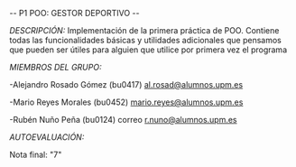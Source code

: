-- P1 POO: GESTOR DEPORTIVO --

*DESCRIPCIÓN:* 
Implementación de la primera práctica de POO. Contiene todas las funcionalidades básicas y utilidades adicionales que pensamos que pueden ser útiles para alguien que utilice por primera vez el programa

*MIEMBROS DEL GRUPO:*

-Alejandro Rosado Gómez (bu0417) al.rosad@alumnos.upm.es

-Mario Reyes Morales (bu0452) mario.reyes@alumnos.upm.es

-Rubén Nuño Peña (bu0124) correo r.nuno@alumnos.upm.es

*AUTOEVALUACIÓN:*

Nota final: "7"

